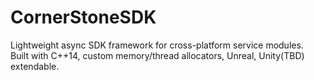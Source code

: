 # CornerStoneSDK

Lightweight async SDK framework for cross-platform service modules.  
Built with C++14, custom memory/thread allocators, Unreal, Unity(TBD) extendable.

